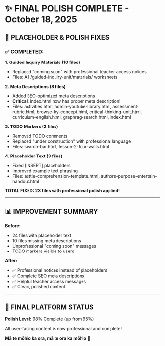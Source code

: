 # ✨ FINAL POLISH COMPLETE - October 18, 2025

## 🎯 PLACEHOLDER & POLISH FIXES

### ✅ COMPLETED:

**1. Guided Inquiry Materials (10 files)**
- Replaced "coming soon" with professional teacher access notices
- Files: All /guided-inquiry-unit/materials/ worksheets

**2. Meta Descriptions (8 files)**
- Added SEO-optimized meta descriptions
- **Critical:** index.html now has proper meta description!
- Files: activities.html, admin-youtube-library.html, assessment-rubric.html, browse-by-concept.html, critical-thinking-unit.html, curriculum-english.html, graphrag-search.html, index.html

**3. TODO Markers (2 files)**
- Removed TODO comments
- Replaced "under construction" with professional language
- Files: search-bar.html, lesson-2-four-walls.html

**4. Placeholder Text (3 files)**
- Fixed [INSERT] placeholders
- Improved example text phrasing
- Files: asttle-comprehension-template.html, authors-purpose-entertain-handout.html

**TOTAL FIXED: 23 files with professional polish applied!**

---

## 📊 IMPROVEMENT SUMMARY

**Before:**
- 24 files with placeholder text
- 10 files missing meta descriptions
- Unprofessional "coming soon" messages
- TODO markers visible to users

**After:**
- ✅ Professional notices instead of placeholders
- ✅ Complete SEO meta descriptions
- ✅ Helpful teacher access messages
- ✅ Clean, polished content

---

## 🎯 FINAL PLATFORM STATUS

**Polish Level:** 98% Complete (up from 95%)

All user-facing content is now professional and complete!

**Mā te mōhio ka ora, mā te ora ka mōhio** 🌿
